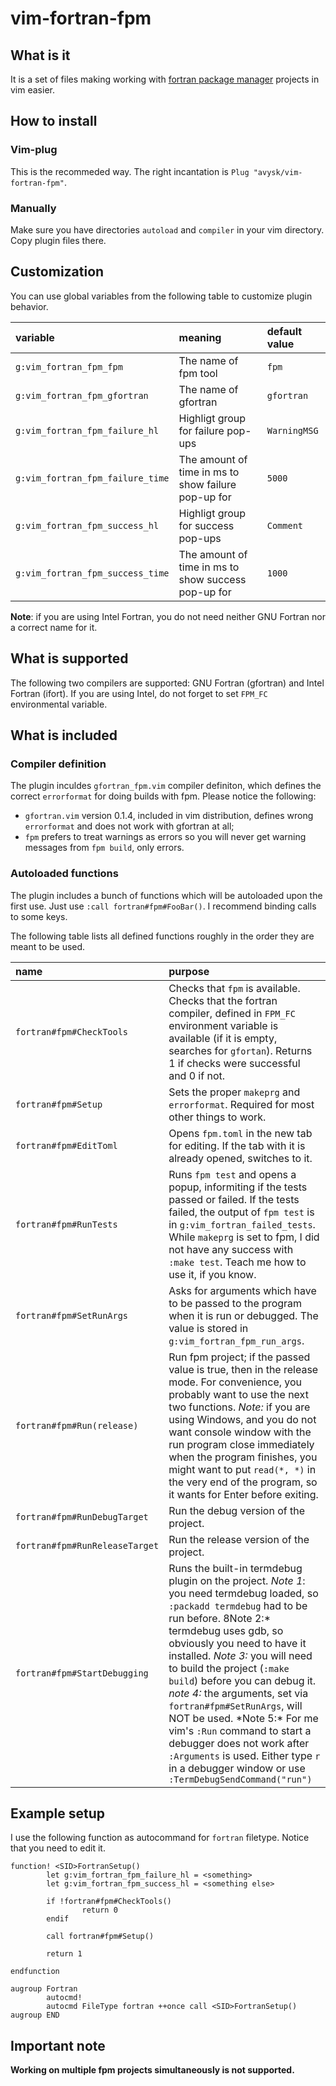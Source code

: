 # vim-fortran-fpm

## What is it

It is a set of files making working with [fortran package manager](https://fpm.fortran-lang.org/) projects in vim easier.

## How to install

### Vim-plug

This is the recommeded way. The right incantation is `Plug "avysk/vim-fortran-fpm"`.

### Manually

Make sure you have directories `autoload` and `compiler` in your vim directory. Copy plugin files there.

## Customization

You can use global variables from the following table to customize plugin behavior.

| variable                         | meaning                                             | default value |
| :------------------------------- | :-------------------------------------------------- | :------------ |
| `g:vim_fortran_fpm_fpm`          | The name of fpm tool                                | `fpm`         |
| `g:vim_fortran_fpm_gfortran`     | The name of gfortran                                | `gfortran`    |
| `g:vim_fortran_fpm_failure_hl`   | Highligt group for failure pop-ups                  | `WarningMSG`  |
| `g:vim_fortran_fpm_failure_time` | The amount of time in ms to show failure pop-up for | `5000`        |
| `g:vim_fortran_fpm_success_hl`   | Highligt group for success pop-ups                  | `Comment`     |
| `g:vim_fortran_fpm_success_time` | The amount of time in ms to show success pop-up for | `1000`        |

**Note**: if you are using Intel Fortran, you do not need neither GNU Fortran nor a correct name for it.

## What is supported

The following two compilers are supported: GNU Fortran (gfortran) and Intel Fortran (ifort). If you are using Intel, do not forget to set `FPM_FC` environmental variable.

## What is included

### Compiler definition

The plugin inculdes `gfortran_fpm.vim` compiler definiton, which defines the correct `errorformat` for doing builds with fpm. Please notice the following:

- `gfortran.vim` version 0.1.4, included in vim distribution, defines wrong `errorformat` and does not work with gfortran at all;
- `fpm` prefers to treat warnings as errors so you will never get warning messages from `fpm build`, only errors.

### Autoloaded functions

The plugin includes a bunch of functions which will be autoloaded upon the first use. Just use `:call fortran#fpm#FooBar()`. I recommend binding calls to some keys.

The following table lists all defined functions roughly in the order they are meant to be used.

| name                           | purpose                                                                                                                                                                                                                                                                                                                                                                                                                                                                                                                                                            |
| :----------------------------- | :----------------------------------------------------------------------------------------------------------------------------------------------------------------------------------------------------------------------------------------------------------------------------------------------------------------------------------------------------------------------------------------------------------------------------------------------------------------------------------------------------------------------------------------------------------------- |
| `fortran#fpm#CheckTools`       | Checks that `fpm` is available. Checks that the fortran compiler, defined in `FPM_FC` environment variable is available (if it is empty, searches for `gfortan`). Returns 1 if checks were successful and 0 if not.                                                                                                                                                                                                                                                                                                                                                |
| `fortran#fpm#Setup`            | Sets the proper `makeprg` and `errorformat`. Required for most other things to work.                                                                                                                                                                                                                                                                                                                                                                                                                                                                               |
| `fortran#fpm#EditToml`         | Opens `fpm.toml` in the new tab for editing. If the tab with it is already opened, switches to it.                                                                                                                                                                                                                                                                                                                                                                                                                                                                 |
| `fortran#fpm#RunTests`         | Runs `fpm test` and opens a popup, informiting if the tests passed or failed. If the tests failed, the output of `fpm test` is in `g:vim_fortran_failed_tests`. While `makeprg` is set to fpm, I did not have any success with `:make test`. Teach me how to use it, if you know.                                                                                                                                                                                                                                                                                  |
| `fortran#fpm#SetRunArgs`       | Asks for arguments which have to be passed to the program when it is run or debugged. The value is stored in `g:vim_fortran_fpm_run_args`.                                                                                                                                                                                                                                                                                                                                                                                                                         |
| `fortran#fpm#Run(release)`     | Run fpm project; if the passed value is true, then in the release mode. For convenience, you probably want to use the next two functions. _Note:_ if you are using Windows, and you do not want console window with the run program close immediately when the program finishes, you might want to put `read(*, *)` in the very end of the program, so it wants for Enter before exiting.                                                                                                                                                                          |
| `fortran#fpm#RunDebugTarget`   | Run the debug version of the project.                                                                                                                                                                                                                                                                                                                                                                                                                                                                                                                              |
| `fortran#fpm#RunReleaseTarget` | Run the release version of the project.                                                                                                                                                                                                                                                                                                                                                                                                                                                                                                                            |
| `fortran#fpm#StartDebugging`   | Runs the built-in termdebug plugin on the project. _Note 1_: you need termdebug loaded, so `:packadd termdebug` had to be run before. 8Note 2:* termdebug uses gdb, so obviously you need to have it installed. *Note 3:* you will need to build the project (`:make build`) before you can debug it. *note 4:* the arguments, set via `fortran#fpm#SetRunArgs`, will NOT be used. *Note 5:\* For me vim's `:Run` command to start a debugger does not work after `:Arguments` is used. Either type `r` in a debugger window or use `:TermDebugSendCommand("run")` |

## Example setup

I use the following function as autocommand for `fortran` filetype. Notice that you need to edit it.

```vimscript
function! <SID>FortranSetup()
        let g:vim_fortran_fpm_failure_hl = <something>
        let g:vim_fortran_fpm_success_hl = <something else>

        if !fortran#fpm#CheckTools()
                return 0
        endif

        call fortran#fpm#Setup()

        return 1

endfunction

augroup Fortran
        autocmd!
        autocmd FileType fortran ++once call <SID>FortranSetup()
augroup END
```

## Important note

**Working on multiple fpm projects simultaneously is not supported.**
